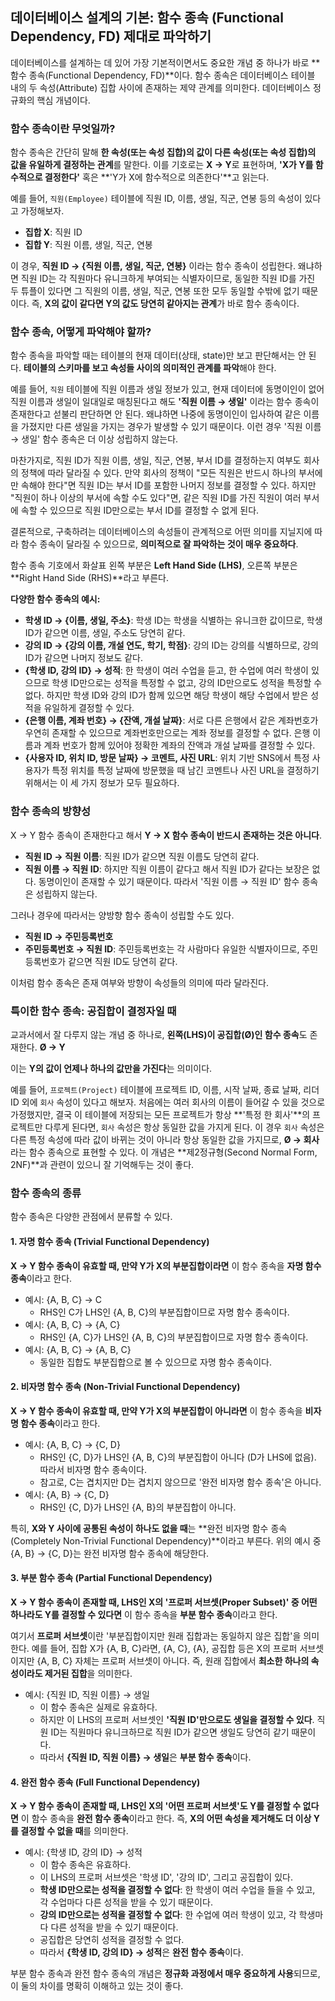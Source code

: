 ## 데이터베이스 설계의 기본: 함수 종속 (Functional Dependency, FD) 제대로 파악하기

데이터베이스를 설계하는 데 있어 가장 기본적이면서도 중요한 개념 중 하나가 바로 **함수 종속(Functional Dependency, FD)**이다. 함수 종속은 데이터베이스 테이블 내의 두 속성(Attribute) 집합 사이에 존재하는 제약 관계를 의미한다. 데이터베이스 정규화의 핵심 개념이다.

### 함수 종속이란 무엇일까?

함수 종속은 간단히 말해 **한 속성(또는 속성 집합)의 값이 다른 속성(또는 속성 집합)의 값을 유일하게 결정하는 관계**를 말한다. 이를 기호로는 **X → Y**로 표현하며, **'X가 Y를 함수적으로 결정한다'** 혹은 **'Y가 X에 함수적으로 의존한다'**고 읽는다.

예를 들어, `직원(Employee)` 테이블에 직원 ID, 이름, 생일, 직군, 연봉 등의 속성이 있다고 가정해보자.

- **집합 X**: 직원 ID
- **집합 Y**: 직원 이름, 생일, 직군, 연봉

이 경우, **직원 ID → {직원 이름, 생일, 직군, 연봉}** 이라는 함수 종속이 성립한다. 왜냐하면 직원 ID는 각 직원마다 유니크하게 부여되는 식별자이므로, 동일한 직원 ID를 가진 두 튜플이 있다면 그 직원의 이름, 생일, 직군, 연봉 또한 모두 동일할 수밖에 없기 때문이다. 즉, **X의 값이 같다면 Y의 값도 당연히 같아지는 관계**가 바로 함수 종속이다.

### 함수 종속, 어떻게 파악해야 할까?

함수 종속을 파악할 때는 테이블의 현재 데이터(상태, state)만 보고 판단해서는 안 된다. **테이블의 스키마를 보고 속성들 사이의 의미적인 관계를 파악**해야 한다.

예를 들어, `직원` 테이블에 직원 이름과 생일 정보가 있고, 현재 데이터에 동명이인이 없어 직원 이름과 생일이 일대일로 매칭된다고 해도 **'직원 이름 → 생일'** 이라는 함수 종속이 존재한다고 섣불리 판단하면 안 된다. 왜냐하면 나중에 동명이인이 입사하여 같은 이름을 가졌지만 다른 생일을 가지는 경우가 발생할 수 있기 때문이다. 이런 경우 '직원 이름 → 생일' 함수 종속은 더 이상 성립하지 않는다.

마찬가지로, 직원 ID가 직원 이름, 생일, 직군, 연봉, 부서 ID를 결정하는지 여부도 회사의 정책에 따라 달라질 수 있다. 만약 회사의 정책이 "모든 직원은 반드시 하나의 부서에만 속해야 한다"면 직원 ID는 부서 ID를 포함한 나머지 정보를 결정할 수 있다. 하지만 "직원이 하나 이상의 부서에 속할 수도 있다"면, 같은 직원 ID를 가진 직원이 여러 부서에 속할 수 있으므로 직원 ID만으로는 부서 ID를 결정할 수 없게 된다.

결론적으로, 구축하려는 데이터베이스의 속성들이 관계적으로 어떤 의미를 지닐지에 따라 함수 종속이 달라질 수 있으므로, **의미적으로 잘 파악하는 것이 매우 중요하다**.

함수 종속 기호에서 화살표 왼쪽 부분은 **Left Hand Side (LHS)**, 오른쪽 부분은 **Right Hand Side (RHS)**라고 부른다.

**다양한 함수 종속의 예시:**

- **학생 ID → {이름, 생일, 주소}**: 학생 ID는 학생을 식별하는 유니크한 값이므로, 학생 ID가 같으면 이름, 생일, 주소도 당연히 같다.
- **강의 ID → {강의 이름, 개설 연도, 학기, 학점}**: 강의 ID는 강의를 식별하므로, 강의 ID가 같으면 나머지 정보도 같다.
- **{학생 ID, 강의 ID} → 성적**: 한 학생이 여러 수업을 듣고, 한 수업에 여러 학생이 있으므로 학생 ID만으로는 성적을 특정할 수 없고, 강의 ID만으로도 성적을 특정할 수 없다. 하지만 학생 ID와 강의 ID가 함께 있으면 해당 학생이 해당 수업에서 받은 성적을 유일하게 결정할 수 있다.
- **{은행 이름, 계좌 번호} → {잔액, 개설 날짜}**: 서로 다른 은행에서 같은 계좌번호가 우연히 존재할 수 있으므로 계좌번호만으로는 계좌 정보를 결정할 수 없다. 은행 이름과 계좌 번호가 함께 있어야 정확한 계좌의 잔액과 개설 날짜를 결정할 수 있다.
- **{사용자 ID, 위치 ID, 방문 날짜} → 코멘트, 사진 URL**: 위치 기반 SNS에서 특정 사용자가 특정 위치를 특정 날짜에 방문했을 때 남긴 코멘트나 사진 URL을 결정하기 위해서는 이 세 가지 정보가 모두 필요하다.

### 함수 종속의 방향성

X → Y 함수 종속이 존재한다고 해서 **Y → X 함수 종속이 반드시 존재하는 것은 아니다**.

- **직원 ID → 직원 이름**: 직원 ID가 같으면 직원 이름도 당연히 같다.
- **직원 이름 → 직원 ID**: 하지만 직원 이름이 같다고 해서 직원 ID가 같다는 보장은 없다. 동명이인이 존재할 수 있기 때문이다. 따라서 '직원 이름 → 직원 ID' 함수 종속은 성립하지 않는다.

그러나 경우에 따라서는 양방향 함수 종속이 성립할 수도 있다.

- **직원 ID → 주민등록번호**
- **주민등록번호 → 직원 ID**: 주민등록번호는 각 사람마다 유일한 식별자이므로, 주민등록번호가 같으면 직원 ID도 당연히 같다.

이처럼 함수 종속은 존재 여부와 방향이 속성들의 의미에 따라 달라진다.

### 특이한 함수 종속: 공집합이 결정자일 때

교과서에서 잘 다루지 않는 개념 중 하나로, **왼쪽(LHS)이 공집합(Ø)인 함수 종속**도 존재한다.
**Ø → Y**

이는 **Y의 값이 언제나 하나의 값만을 가진다**는 의미이다.

예를 들어, `프로젝트(Project)` 테이블에 프로젝트 ID, 이름, 시작 날짜, 종료 날짜, 리더 ID 외에 `회사` 속성이 있다고 해보자. 처음에는 여러 회사의 이름이 들어갈 수 있을 것으로 가정했지만, 결국 이 테이블에 저장되는 모든 프로젝트가 항상 **'특정 한 회사'**의 프로젝트만 다루게 된다면, `회사` 속성은 항상 동일한 값을 가지게 된다. 이 경우 `회사` 속성은 다른 특정 속성에 따라 값이 바뀌는 것이 아니라 항상 동일한 값을 가지므로, **Ø → 회사** 라는 함수 종속으로 표현할 수 있다. 이 개념은 **제2정규형(Second Normal Form, 2NF)**과 관련이 있으니 잘 기억해두는 것이 좋다.

### 함수 종속의 종류

함수 종속은 다양한 관점에서 분류할 수 있다.

#### 1. 자명 함수 종속 (Trivial Functional Dependency)

**X → Y 함수 종속이 유효할 때, 만약 Y가 X의 부분집합이라면** 이 함수 종속을 **자명 함수 종속**이라고 한다.

- 예시: {A, B, C} → C
  - RHS인 C가 LHS인 {A, B, C}의 부분집합이므로 자명 함수 종속이다.
- 예시: {A, B, C} → {A, C}
  - RHS인 {A, C}가 LHS인 {A, B, C}의 부분집합이므로 자명 함수 종속이다.
- 예시: {A, B, C} → {A, B, C}
  - 동일한 집합도 부분집합으로 볼 수 있으므로 자명 함수 종속이다.

#### 2. 비자명 함수 종속 (Non-Trivial Functional Dependency)

**X → Y 함수 종속이 유효할 때, 만약 Y가 X의 부분집합이 아니라면** 이 함수 종속을 **비자명 함수 종속**이라고 한다.

- 예시: {A, B, C} → {C, D}
  - RHS인 {C, D}가 LHS인 {A, B, C}의 부분집합이 아니다 (D가 LHS에 없음). 따라서 비자명 함수 종속이다.
  - 참고로, C는 겹치지만 D는 겹치지 않으므로 '완전 비자명 함수 종속'은 아니다.
- 예시: {A, B} → {C, D}
  - RHS인 {C, D}가 LHS인 {A, B}의 부분집합이 아니다.

특히, **X와 Y 사이에 공통된 속성이 하나도 없을 때**는 **완전 비자명 함수 종속 (Completely Non-Trivial Functional Dependency)**이라고 부른다. 위의 예시 중 {A, B} → {C, D}는 완전 비자명 함수 종속에 해당한다.

#### 3. 부분 함수 종속 (Partial Functional Dependency)

**X → Y 함수 종속이 존재할 때, LHS인 X의 '프로퍼 서브셋(Proper Subset)' 중 어떤 하나라도 Y를 결정할 수 있다면** 이 함수 종속을 **부분 함수 종속**이라고 한다.

여기서 **프로퍼 서브셋**이란 '부분집합이지만 원래 집합과는 동일하지 않은 집합'을 의미한다. 예를 들어, 집합 X가 {A, B, C}라면, {A, C}, {A}, 공집합 등은 X의 프로퍼 서브셋이지만 {A, B, C} 자체는 프로퍼 서브셋이 아니다. 즉, 원래 집합에서 **최소한 하나의 속성이라도 제거된 집합**을 의미한다.

- 예시: {직원 ID, 직원 이름} → 생일
  - 이 함수 종속은 실제로 유효하다.
  - 하지만 이 LHS의 프로퍼 서브셋인 **'직원 ID'만으로도 생일을 결정할 수 있다**. 직원 ID는 직원마다 유니크하므로 직원 ID가 같으면 생일도 당연히 같기 때문이다.
  - 따라서 **{직원 ID, 직원 이름} → 생일**은 **부분 함수 종속**이다.

#### 4. 완전 함수 종속 (Full Functional Dependency)

**X → Y 함수 종속이 존재할 때, LHS인 X의 '어떤 프로퍼 서브셋'도 Y를 결정할 수 없다면** 이 함수 종속을 **완전 함수 종속**이라고 한다. 즉, **X의 어떤 속성을 제거해도 더 이상 Y를 결정할 수 없을 때**를 의미한다.

- 예시: {학생 ID, 강의 ID} → 성적
  - 이 함수 종속은 유효하다.
  - 이 LHS의 프로퍼 서브셋은 '학생 ID', '강의 ID', 그리고 공집합이 있다.
  - **학생 ID만으로는 성적을 결정할 수 없다**: 한 학생이 여러 수업을 들을 수 있고, 각 수업마다 다른 성적을 받을 수 있기 때문이다.
  - **강의 ID만으로는 성적을 결정할 수 없다**: 한 수업에 여러 학생이 있고, 각 학생마다 다른 성적을 받을 수 있기 때문이다.
  - 공집합은 당연히 성적을 결정할 수 없다.
  - 따라서 **{학생 ID, 강의 ID} → 성적**은 **완전 함수 종속**이다.

부분 함수 종속과 완전 함수 종속의 개념은 **정규화 과정에서 매우 중요하게 사용**되므로, 이 둘의 차이를 명확히 이해하고 있는 것이 좋다.
